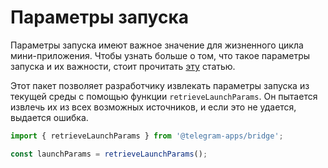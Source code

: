 # Параметры запуска

Параметры запуска имеют важное значение для жизненного цикла мини-приложения. Чтобы узнать больше о том, что такое параметры запуска и их важности, стоит прочитать [эту](../../platform/launch-parameters.md) статью.

Этот пакет позволяет разработчику извлекать параметры запуска из текущей среды с помощью функции `retrieveLaunchParams`. Он пытается извлечь их из всех возможных источников, и если это не удается, выдается ошибка.

```typescript
import { retrieveLaunchParams } from '@telegram-apps/bridge';

const launchParams = retrieveLaunchParams();
```
